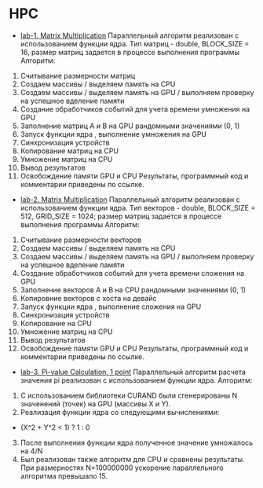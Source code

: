 # HPC
- [lab-1. Matrix Multiplication](https://github.com/vellarLa/HPC/blob/main/HPC_1lab.ipynb)
Параллельный алгоритм реализован с использованием функции ядра.
Тип матриц - double, BLOCK_SIZE = 16, размер матриц задается в процессе выполнения программы
Алгоритм:
1) Считывание размерности матриц
2) Создаем массивы / выделяем память на CPU
3) Создаем массивы / выделяем память на GPU / выполняем проверку на успешное вделение памяти
4) Создание обработчиков событий для учета времени умножения на GPU
5) Заполнение матриц A и B на GPU рандомными значениями (0, 1)
6) Запуск функции ядра , выполнение умножения на GPU
7) Синхронизация устройств
8) Копирование матриц на CPU
9) Умножение матриц на CPU
10) Вывод результатов
11) Освобождение памяти GPU и CPU
Результаты, программный код и комментарии приведены по ссылке.

- [lab-2. Matrix Multiplication](https://github.com/vellarLa/HPC/blob/main/HPC_2lab.ipynb)
Параллельный алгоритм реализован с использованием функции ядра.
Тип векторов - double, BLOCK_SIZE = 512, GRID_SIZE = 1024; размер матриц задается в процессе выполнения программы
Алгоритм:
1) Считывание размерности векторов
2) Создаем массивы / выделяем память на CPU
3) Создаем массивы / выделяем память на GPU / выполняем проверку на успешное вделение памяти
4) Создание обработчиков событий для учета времени сложения на GPU
5) Заполнение векторов A и B на СPU рандомными значениями (0, 1)
6) Копировние векторов с хоста на девайс
7) Запуск функции ядра , выполнение сложения на GPU
8) Синхронизация устройств
9) Копирование  на CPU
10) Умножение матриц на CPU
11) Вывод результатов
12) Освобождение памяти GPU и CPU
Результаты, программный код и комментарии приведены по ссылке.

- [lab-3. Pi-value Calculation, 1 point](https://github.com/vellarLa/HPC/blob/main/HPC_3lab.ipynb)
Параллельный алгоритм расчета значения pi реализован с использованием функции ядра.
Алгоритм:
1) С использованием библиотеки CURAND были сгенерированы N значенений (точек) на GPU (массивы X и Y).
2) Реализация функции ядра со следующими вычислениями:
* (X^2 + Y^2 < 1) ? 1 : 0
3) После выполнения функции ядра полученное значение умножалось на 4/N
4) Был реализован также алгоритм для CPU и сравнены результаты. При размерностях N=100000000 ускорение параллельного алгоритма превышало 15.
